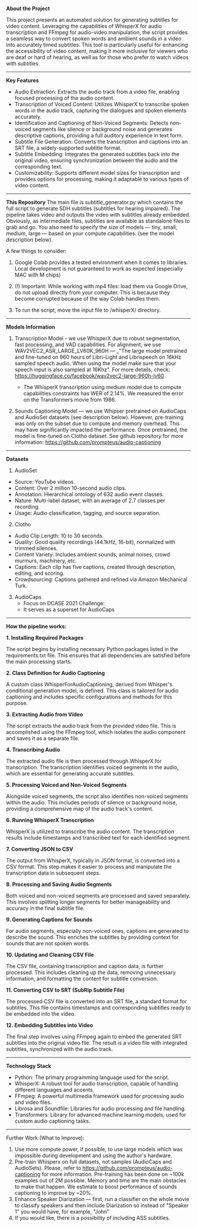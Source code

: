 **About the Project**

This project presents an automated solution for generating subtitles for video content. Leveraging the capabilities of WhisperX for audio transcription and FFmpeg for audio-video manipulation, the script provides a seamless way to convert spoken words and ambient sounds in a video into accurately timed subtitles. This tool is particularly useful for enhancing the accessibility of video content, making it more inclusive for viewers who are deaf or hard of hearing, as well as for those who prefer to watch videos with subtitles.

--------

**Key Features**
* Audio Extraction: Extracts the audio track from a video file, enabling focused processing of the audio content.
* Transcription of Voiced Content: Utilizes WhisperX to transcribe spoken words in the audio track, capturing the dialogues and spoken elements accurately.
* Identification and Captioning of Non-Voiced Segments: Detects non-voiced segments like silence or background noise and generates descriptive captions, providing a full auditory experience in text form.
* Subtitle File Generation: Converts the transcription and captions into an SRT file, a widely-supported subtitle format.
* Subtitle Embedding: Integrates the generated subtitles back into the original video, ensuring synchronization between the audio and the corresponding text.
* Customizability: Supports different model sizes for transcription and provides options for processing, making it adaptable to various types of video content.

----
**This Repository**
The main file is subtitle_generator.py which contains the full script to generate SDH subtitles (subtitles for hearing impaired). The pipeline takes video and outputs the video with subtitles
already embedded. Obviously, as intermediate files, subtitles are available as standalone files to grab and go. You also need to specify the size of models — tiny, small, medium, large — based on your compute 
capabilities. (see the model description below).

A few things to consider:
1. Google Colab provides a tested environment when it comes to libraries. Local development is not guaranteed to work as expected (especially MAC with M chips)

2. (!) Important: While working with mp4 files: load them via Google Drive, do not upload directly from your computer. This is because they become corrupted because of the way Colab handles them.

3. To run the script, move the input file to /whisperX/ directory.

--------
**Models Information**

1. Transcription Model - we use WhisperX due to robust segmentation, fast processing, and VAD capabilities. For alignment, we use WAV2VEC2_ASR_LARGE_LV60K_960H — _"The large model pretrained and fine-tuned on 960 hours of Libri-Light and Librispeech on 16kHz sampled speech audio. When using the model make sure that your speech input is also sampled at 16Khz". For more details, check: https://huggingface.co/facebook/wav2vec2-large-960h-lv60
   * The WhisperX transcription using medium model due to compute capabilities constraints has WER of 2.14%. We measured the error on the Transformers movie from 1986.
     
2. Sounds Captioning Model — we use Whipser pretrained on AudioCaps and AudioSet datasets (see description below). However, pre-training was only on the subset due to compute and memory overhead. This may have significantly impacted the performance. Once pretrained, the model is fine-tuned on Clotho dataset. See github repository for more information: https://github.com/prompteus/audio-captioning


-----

**Datasets**

1. AudioSet
  * Source: YouTube videos.
  * Content: Over 2 million 10-second audio clips.
  * Annotation: Hierarchical ontology of 632 audio event classes.
  * Nature: Multi-label dataset, with an average of 2.7 classes per recording.
  * Usage: Audio classification, tagging, and source separation.


2. Clotho
  * Audio Clip Length: 10 to 30 seconds.
  * Quality: Good quality recordings (44.1kHz, 16-bit), normalized with trimmed silences.
  * Content Variety: Includes ambient sounds, animal noises, crowd murmurs, machinery, etc.
  * Captions: Each clip has five captions, created through description, editing, and scoring.
  * Crowdsourcing: Captions gathered and refined via Amazon Mechanical Turk.

3. AudioCaps
   * Focus on DCASE 2021 Challenge:
   * It serves as a superset for AudioCaps

----

**How the pipeline works:**

**1. Installing Required Packages**

The script begins by installing necessary Python packages listed in the requirements.txt file. This ensures that all dependencies are satisfied before the main processing starts. 

**2. Class Definition for Audio Captioning**

A custom class WhisperForAudioCaptioning, derived from Whisper's conditional generation model, is defined. This class is tailored for audio captioning and includes specific configurations and methods for this purpose.

**3. Extracting Audio from Video**

The script extracts the audio track from the provided video file. This is accomplished using the FFmpeg tool, which isolates the audio component and saves it as a separate file.

**4. Transcribing Audio**

The extracted audio file is then processed through WhisperX for transcription. The transcription identifies voiced segments in the audio, which are essential for generating accurate subtitles.

**5. Processing Voiced and Non-Voiced Segments**

Alongside voiced segments, the script also identifies non-voiced segments within the audio. This includes periods of silence or background noise, providing a comprehensive map of the audio track's content.

**6. Running WhisperX Transcription**

WhisperX is utilized to transcribe the audio content. The transcription results include timestamps and transcribed text for each identified segment.

**7. Converting JSON to CSV**

The output from WhisperX, typically in JSON format, is converted into a CSV format. This step makes it easier to process and manipulate the transcription data in subsequent steps.

**8. Processing and Saving Audio Segments**

Both voiced and non-voiced segments are processed and saved separately. This involves splitting longer segments for better manageability and accuracy in the final subtitle file.

**9. Generating Captions for Sounds**

For audio segments, especially non-voiced ones, captions are generated to describe the sound. This enriches the subtitles by providing context for sounds that are not spoken words.

**10. Updating and Cleaning CSV File**

The CSV file, containing transcription and caption data, is further processed. This includes cleaning up the data, removing unnecessary information, and formatting the content for subtitle conversion.

**11. Converting CSV to SRT (SubRip Subtitle File)**

The processed CSV file is converted into an SRT file, a standard format for subtitles. This file contains timestamps and corresponding subtitles ready to be embedded into the video.

**12. Embedding Subtitles into Video**

The final step involves using FFmpeg again to embed the generated SRT subtitles into the original video file. The result is a video file with integrated subtitles, synchronized with the audio track.

--------

**Technology Stack**
* Python: The primary programming language used for the script.
* WhisperX: A robust tool for audio transcription, capable of handling different languages and accents.
* FFmpeg: A powerful multimedia framework used for processing audio and video files.
* Librosa and Soundfile: Libraries for audio processing and file handling.
* Transformers: Library for advanced machine learning models, used for custom audio captioning tasks.

---------

Further Work (What to Improve):
1. Use more compute power, if possible, to use large models which was impossible during development and using the author's hardware.
2. Pre-train Whisperx on full datasets, not samples (AudioCaps and AudioSets). Please, refer to https://github.com/prompteus/audio-captioning for more information. Pre-training has been done on ~100k examples out of 2M possible. Memory and time are the main obstacles to make that happen. We estimate to boost performance of sounds captioning to improve by ~20%.
3. Enhance Speaker Diarization — first, run a classifier on the whole movie to classify speakers and then include Diarization so instead of "Speaker 1" you would have, for example, "John"
4. If you would like, there is a possibility of including ASS subtitles.
   
